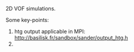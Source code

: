 2D VOF simulations.

Some key-points:
1. htg output applicable in MPI:
http://basilisk.fr/sandbox/sander/output_htg.h
2. 
